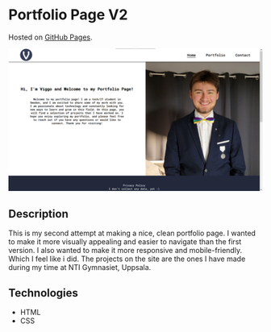 # Portfolio Page V2

Hosted on [GitHub Pages](https://viggostrom.github.io/Portfolio-Page-V2/).

![Screenshot](screenshots/landing-page.png)

## Description
This is my second attempt at making a nice, clean portfolio page. I wanted to make it more visually appealing and easier to navigate than the first version. I also wanted to make it more responsive and mobile-friendly. Which I feel like i did. The projects on the site are the ones I have made during my time at NTI Gymnasiet, Uppsala.

## Technologies
- HTML
- CSS